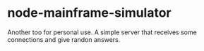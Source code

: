 node-mainframe-simulator
========================

Another too for personal use. A simple server that receives some connections and give randon answers.
